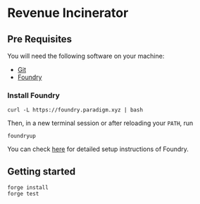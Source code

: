 # Revenue Incinerator


## Pre Requisites

You will need the following software on your machine:

- [Git](https://git-scm.com/downloads)
- [Foundry](https://github.com/foundry-rs/foundry)

### Install Foundry

```
curl -L https://foundry.paradigm.xyz | bash
```
Then, in a new terminal session or after reloading your `PATH`, run
```
foundryup
```

You can check [here](https://github.com/foundry-rs/foundry#installation) for detailed setup instructions of Foundry.


## Getting started

```
forge install
forge test
```
